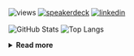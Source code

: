 ![views](https://komarev.com/ghpvc/?username=chck&color=blueviolet)
[![speakerdeck](https://img.shields.io/badge/Speaker_Deck-chck-8a2be2?style=flat-square&logo=speaker-deck)](https://speakerdeck.com/chck)
[![linkedin](https://img.shields.io/badge/LinkedIn-chck-8a2be2?style=flat-square&logo=linkedin)](https://www.linkedin.com/in/chck/)

<p align="left"> 
  <img alt="GitHub Stats" align="center" height="150" src="https://github-readme-stats-nine-umber-51.vercel.app/api?username=chck&count_private=true&show_icons=true&hide_title=true&theme=buefy" />
  <img alt="Top Langs" align="center" height="150" src="https://github-readme-stats-nine-umber-51.vercel.app/api/top-langs/?username=chck&layout=compact&count_private=true&show_icons=true&hide_title=true&theme=buefy" />
</p>

<details>
  <summary><b>Read more</b></summary>
  <br>

  <!--START_SECTION:waka-->
**🐱 My GitHub Data** 

> 📦 83.0 kB Used in GitHub's Storage 
 > 
> 🏆 510 Contributions in the Year 2024
 > 
> 💼 Opted to Hire
 > 
> 📜 133 Public Repositories 
 > 
> 🔑 22 Private Repositories 
 > 
**I'm a Night 🦉** 

```text
🌞 Morning                962 commits         ███░░░░░░░░░░░░░░░░░░░░░░   13.44 % 
🌆 Daytime                2349 commits        ████████░░░░░░░░░░░░░░░░░   32.82 % 
🌃 Evening                2077 commits        ███████░░░░░░░░░░░░░░░░░░   29.02 % 
🌙 Night                  1770 commits        ██████░░░░░░░░░░░░░░░░░░░   24.73 % 
```
📅 **I'm Most Productive on Thursday** 

```text
Monday                   1347 commits        █████░░░░░░░░░░░░░░░░░░░░   18.82 % 
Tuesday                  1103 commits        ████░░░░░░░░░░░░░░░░░░░░░   15.41 % 
Wednesday                1155 commits        ████░░░░░░░░░░░░░░░░░░░░░   16.14 % 
Thursday                 1829 commits        ██████░░░░░░░░░░░░░░░░░░░   25.55 % 
Friday                   715 commits         ██░░░░░░░░░░░░░░░░░░░░░░░   09.99 % 
Saturday                 434 commits         ██░░░░░░░░░░░░░░░░░░░░░░░   06.06 % 
Sunday                   575 commits         ██░░░░░░░░░░░░░░░░░░░░░░░   08.03 % 
```


📊 **This Week I Spent My Time On** 

```text
💬 Programming Languages: 
Python                   2 hrs 23 mins       ████████████░░░░░░░░░░░░░   48.81 % 
TypeScript               36 mins             ███░░░░░░░░░░░░░░░░░░░░░░   12.41 % 
JSON                     29 mins             ███░░░░░░░░░░░░░░░░░░░░░░   10.18 % 
Markdown                 21 mins             ██░░░░░░░░░░░░░░░░░░░░░░░   07.31 % 
Bash                     20 mins             ██░░░░░░░░░░░░░░░░░░░░░░░   06.86 % 

🔥 Editors: 
PyCharm                  2 hrs 40 mins       ██████████████░░░░░░░░░░░   54.70 % 
WebStorm                 1 hr 31 mins        ████████░░░░░░░░░░░░░░░░░   31.16 % 
Neovim                   36 mins             ███░░░░░░░░░░░░░░░░░░░░░░   12.52 % 
Chrome                   4 mins              ░░░░░░░░░░░░░░░░░░░░░░░░░   01.62 % 
```

**I Mostly Code in Python** 

```text
Python                   45 repos            █████████░░░░░░░░░░░░░░░░   34.88 % 
Jupyter Notebook         19 repos            ████░░░░░░░░░░░░░░░░░░░░░   14.73 % 
Rust                     7 repos             █░░░░░░░░░░░░░░░░░░░░░░░░   05.43 % 
TypeScript               4 repos             █░░░░░░░░░░░░░░░░░░░░░░░░   03.10 % 
Astro                    1 repo              ░░░░░░░░░░░░░░░░░░░░░░░░░   00.78 % 
```



**Timeline**

![Lines of Code chart](https://raw.githubusercontent.com/chck/chck/main/assets/bar_graph.png)


 Last Updated on 2024-11-01 02:01 UTC
<!--END_SECTION:waka-->
</details>

